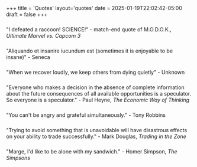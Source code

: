 +++
title = 'Quotes'
layout='quotes'
date = 2025-01-19T22:02:42-05:00
draft = false
+++

<style>
  p {
    margin-top: 1.5rem;
  }
</style>

"I defeated a raccoon! SCIENCE!" - match-end quote of M.O.D.O.K., _Ultimate Marvel vs. Capcom 3_

"Aliquando et insanire iucundum est (sometimes it is enjoyable to be insane)" - Seneca

"When we recover loudly, we keep others from dying quietly" - Unknown

"Everyone who makes a decision in the absence of complete information about the future consequences of all available opportunities is a speculator. So everyone is a speculator." - Paul Heyne, _The Economic Way of Thinking_

"You can't be angry and grateful simultaneously." - Tony Robbins

"Trying to avoid something that is unavoidable will have disastrous effects on your ability to trade successfully." - Mark Douglas, _Trading in the Zone_

"Marge, I'd like to be alone with my sandwich." - Homer Simpson, _The Simpsons_
